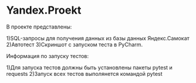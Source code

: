 # Yandex.Proekt
В проекте представлены:

1)SQL-запросы для получения данных из базы данных Яндекс.Самокат
2)Автотест 
3)Скриншот с запуском теста в PyCharm.

Информация по запуску тестов:

1)Для запуска тестов должны быть установлены пакеты pytest и requests
2)Запуск всех тестов выполянется командой pytest  
